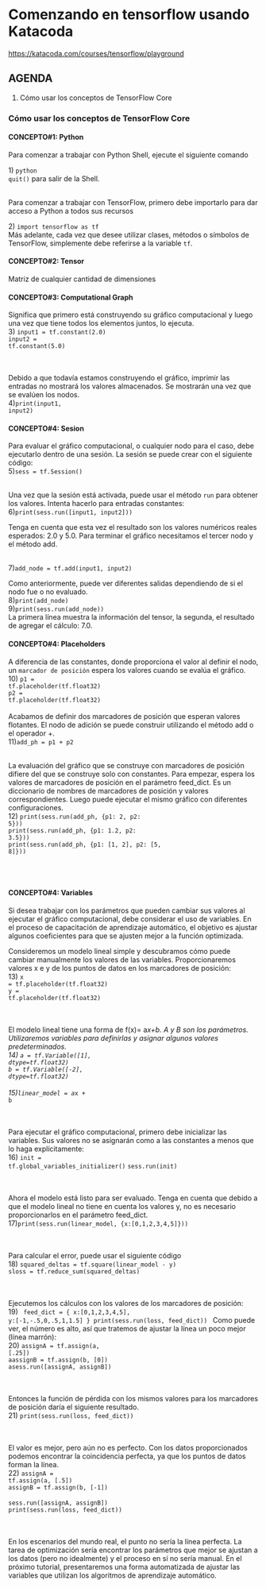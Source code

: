# Comenzando en tensorflow usando Katacoda
https://katacoda.com/courses/tensorflow/playground

## AGENDA
1) Cómo usar los conceptos de TensorFlow Core

### Cómo usar los conceptos de TensorFlow Core
#### CONCEPTO#1: Python
<p>Para comenzar a trabajar con Python Shell, ejecute el siguiente comando</p>
1) <code>python</code> <br />
<code>quit()</code> para salir de la Shell.
<br /><br />
<p>Para comenzar a trabajar con TensorFlow, primero debe importarlo para dar acceso a Python a todos sus recursos</p>
2) <code>import tensorflow as tf</code>
<br />
Más adelante, cada vez que desee utilizar clases, métodos o símbolos de TensorFlow, simplemente debe referirse a la variable <code>tf</code>.


#### CONCEPTO#2: Tensor
Matriz de cualquier cantidad de dimensiones
 
#### CONCEPTO#3: Computational Graph
Significa que primero está construyendo su gráfico computacional y luego una vez que tiene todos los elementos juntos, lo ejecuta.
<br />
3) 
<code>input1 = tf.constant(2.0)</code>
<br />
<code>input2 = tf.constant(5.0)</code>


<br /><br />
Debido a que todavía estamos construyendo el gráfico, imprimir las entradas no mostrará los valores almacenados. Se mostrarán una vez que se evalúen los nodos.
<br />
4)<code>print(input1, input2)</code>

#### CONCEPTO#4: Sesion
Para evaluar el gráfico computacional, o cualquier nodo para el caso, debe ejecutarlo dentro de una sesión. La sesión se puede crear con el siguiente código:
<br />
5)<code>sess = tf.Session()</code>

<br />
Una vez que la sesión está activada, puede usar el método <code>run</code> para obtener los valores. Intenta hacerlo para entradas constantes:
<br />
6)<code>print(sess.run([input1, input2]))</code>

<br />
<p>Tenga en cuenta que esta vez el resultado son los valores numéricos reales esperados: 2.0 y 5.0.
Para terminar el gráfico necesitamos el tercer nodo y el método add.</p>
<br />
7)<code>add_node = tf.add(input1, input2) </code>

Como anteriormente, puede ver diferentes salidas dependiendo de si el nodo fue o no evaluado.
<br />
8)<code>print(add_node)</code><br />
9)<code>print(sess.run(add_node))</code>
<br />
La primera línea muestra la información del tensor, la segunda, el resultado de agregar el cálculo: 7.0.

#### CONCEPTO#4: Placeholders
A diferencia de las constantes, donde proporciona el valor al definir el nodo, un `marcador de posición` espera los valores cuando se evalúa el gráfico. <br />
10)
<code>p1 = tf.placeholder(tf.float32)</code>
<br />
<code>p2 = tf.placeholder(tf.float32)</code>
<br /><br />
Acabamos de definir dos marcadores de posición que esperan valores flotantes. El nodo de adición se puede construir utilizando el método add o el operador +.
<br />
11)<code>add_ph = p1 + p2</code>
<br /><br />

La evaluación del gráfico que se construye con marcadores de posición difiere del que se construye solo con constantes. Para empezar, espera los valores de marcadores de posición en el parámetro feed_dict. Es un diccionario de nombres de marcadores de posición y valores correspondientes. Luego puede ejecutar el mismo gráfico con diferentes configuraciones.
<br />
12)
<code>print(sess.run(add_ph, {p1: 2, p2: 5}))</code><br />
<code>print(sess.run(add_ph, {p1: 1.2, p2: 3.5}))</code><br />
<code>print(sess.run(add_ph, {p1: [1, 2], p2: [5, 8]}))</code>

<br /><br />
#### CONCEPTO#4: Variables
Si desea trabajar con los parámetros que pueden cambiar sus valores al ejecutar el gráfico computacional, debe considerar el uso de variables. En el proceso de capacitación de aprendizaje automático, el objetivo es ajustar algunos coeficientes para que se ajusten mejor a la función optimizada.

Consideremos un modelo lineal simple y descubramos cómo puede cambiar manualmente los valores de las variables. Proporcionaremos valores x e y de los puntos de datos en los marcadores de posición:
<br />
13)
<code>x = tf.placeholder(tf.float32)</code>
<br />
<code>y = tf.placeholder(tf.float32)</code>

<br /><br />
El modelo lineal tiene una forma de f(x)= a*x+b. A y B son los parámetros. Utilizaremos variables para definirlas y asignar algunos valores predeterminados.
<br />
14)
<code>a = tf.Variable([1], dtype=tf.float32)</code>
<br />
<code>b = tf.Variable([-2], dtype=tf.float32)</code>
<br /><br />
15)<code>linear_model = a*x + b</code>

<br /><br />
Para ejecutar el gráfico computacional, primero debe inicializar las variables. Sus valores no se asignarán como a las constantes a menos que lo haga explícitamente:
<br />
16)
<code>init = tf.global_variables_initializer()</code>
<code>sess.run(init)</code>

<br /><br />
Ahora el modelo está listo para ser evaluado. Tenga en cuenta que debido a que el modelo lineal no tiene en cuenta los valores y, no es necesario proporcionarlos en el parámetro feed_dict.
<br />
17)<code>print(sess.run(linear_model, {x:[0,1,2,3,4,5]}))</code>

<br /><br />
Para calcular el error, puede usar el siguiente código
<br />
18)
<code>squared_deltas = tf.square(linear_model - y)</code> <br />
<code>sloss = tf.reduce_sum(squared_deltas)</code>


<br /><br />
Ejecutemos los cálculos con los valores de los marcadores de posición:
<br />
19)
<code>
feed_dict = {
  x:[0,1,2,3,4,5],
  y:[-1,-.5,0,.5,1,1.5] }
print(sess.run(loss, feed_dict))
</code>
Como puede ver, el número es alto, así que tratemos de ajustar la línea un poco mejor (línea marrón):
<br />
20)
<code>assignA = tf.assign(a, [.25])</code> 
<br />
<code>aassignB = tf.assign(b, [0])</code>
<br />
<code>asess.run([assignA, assignB])</code>


<br /><br />
Entonces la función de pérdida con los mismos valores para los marcadores de posición daría el siguiente resultado.
<br />
21) <code>print(sess.run(loss, feed_dict))</code>

<br /><br />
El valor es mejor, pero aún no es perfecto. Con los datos proporcionados podemos encontrar la coincidencia perfecta, ya que los puntos de datos forman la línea.
<br />
22) 
<code>assignA = tf.assign(a, [.5]) </code>
<br />
<code>assignB = tf.assign(b, [-1]) </code>
<br />
<code>sess.run([assignA, assignB]) </code>
<br />
<code>print(sess.run(loss, feed_dict)) </code>

 
<br /><br /> 
En los escenarios del mundo real, el punto no sería la línea perfecta. La tarea de optimización sería encontrar los parámetros que mejor se ajustan a los datos (pero no idealmente) y el proceso en sí no sería manual. En el próximo tutorial, presentaremos una forma automatizada de ajustar las variables que utilizan los algoritmos de aprendizaje automático.
